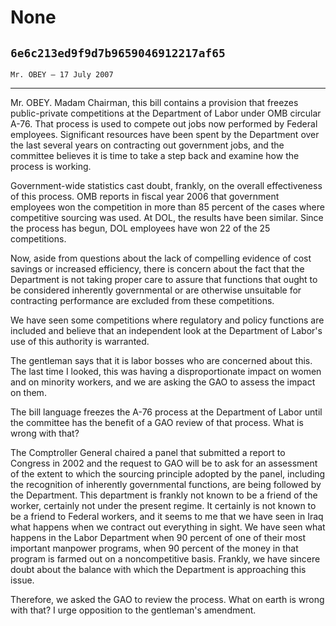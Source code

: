 # None
## `6e6c213ed9f9d7b9659046912217af65`
`Mr. OBEY — 17 July 2007`

---


Mr. OBEY. Madam Chairman, this bill contains a provision that freezes 
public-private competitions at the Department of Labor under OMB 
circular A-76. That process is used to compete out jobs now performed 
by Federal employees. Significant resources have been spent by the 
Department over the last several years on contracting out government 
jobs, and the committee believes it is time to take a step back and 
examine how the process is working.

Government-wide statistics cast doubt, frankly, on the overall 
effectiveness of this process. OMB reports in fiscal year 2006 that 
government employees won the competition in more than 85 percent of the 
cases where competitive sourcing was used. At DOL, the results have 
been similar. Since the process has begun, DOL employees have won 22 of 
the 25 competitions.

Now, aside from questions about the lack of compelling evidence of 
cost savings or increased efficiency, there is concern about the fact 
that the Department is not taking proper care to assure that functions 
that ought to be considered inherently governmental or are otherwise 
unsuitable for contracting performance are excluded from these 
competitions.

We have seen some competitions where regulatory and policy functions 
are included and believe that an independent look at the Department of 
Labor's use of this authority is warranted.

The gentleman says that it is labor bosses who are concerned about 
this. The last time I looked, this was having a disproportionate impact 
on women and on minority workers, and we are asking the GAO to assess 
the impact on them.



The bill language freezes the A-76 process at the Department of Labor 
until the committee has the benefit of a GAO review of that process. 
What is wrong with that?

The Comptroller General chaired a panel that submitted a report to 
Congress in 2002 and the request to GAO will be to ask for an 
assessment of the extent to which the sourcing principle adopted by the 
panel, including the recognition of inherently governmental functions, 
are being followed by the Department. This department is frankly not 
known to be a friend of the worker, certainly not under the present 
regime. It certainly is not known to be a friend to Federal workers, 
and it seems to me that we have seen in Iraq what happens when we 
contract out everything in sight. We have seen what happens in the 
Labor Department when 90 percent of one of their most important 
manpower programs, when 90 percent of the money in that program is 
farmed out on a noncompetitive basis. Frankly, we have sincere doubt 
about the balance with which the Department is approaching this issue.

Therefore, we asked the GAO to review the process. What on earth is 
wrong with that? I urge opposition to the gentleman's amendment.